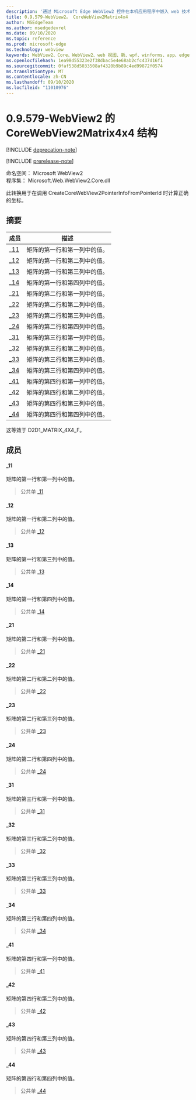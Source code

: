 ```yaml
---
description: '通过 Microsoft Edge WebView2 控件在本机应用程序中嵌入 web 技术 (HTML、CSS 和 JavaScript) '
title: 0.9.579-WebView2。 CoreWebView2Matrix4x4
author: MSEdgeTeam
ms.author: msedgedevrel
ms.date: 09/10/2020
ms.topic: reference
ms.prod: microsoft-edge
ms.technology: webview
keywords: WebView2、Core、WebView2、web 视图、新、wpf、winforms、app、edge、CoreWebView2、CoreWebView2Controller、浏览器控件、边缘 html、、浏览器控件、边缘 html、WebView2
ms.openlocfilehash: 1ea98d55323e2f38dbac5e4e68ab2cfc437d16f1
ms.sourcegitcommit: 0faf538d5033508af4320b9b89c4ed99872f0574
ms.translationtype: MT
ms.contentlocale: zh-CN
ms.lasthandoff: 09/10/2020
ms.locfileid: "11010976"
---
```

# 0.9.579-WebView2 的 CoreWebView2Matrix4x4 结构 

[!INCLUDE [deprecation-note](../../includes/deprecation-note.md)]

[!INCLUDE [prerelease-note](../../includes/prerelease-note.md)]

命名空间： Microsoft WebView2 \
程序集： Microsoft.Web.WebView2.Core.dll

此转换用于在调用 CreateCoreWebView2PointerInfoFromPointerId 时计算正确的坐标。

## 摘要

 成员                        | 描述
--------------------------------|---------------------------------------------
[_11](#_11) | 矩阵的第一行和第一列中的值。
[_12](#_12) | 矩阵的第一行和第二列中的值。
[_13](#_13) | 矩阵的第一行和第三列中的值。
[_14](#_14) | 矩阵的第一行和第四列中的值。
[_21](#_21) | 矩阵的第二行和第一列中的值。
[_22](#_22) | 矩阵的第二行和第二列中的值。
[_23](#_23) | 矩阵的第二行和第三列中的值。
[_24](#_24) | 矩阵的第二行和第四列中的值。
[_31](#_31) | 矩阵的第三行和第一列中的值。
[_32](#_32) | 矩阵的第三行和第二列中的值。
[_33](#_33) | 矩阵的第三行和第三列中的值。
[_34](#_34) | 矩阵的第三行和第四列中的值。
[_41](#_41) | 矩阵的第四行和第一列中的值。
[_42](#_42) | 矩阵的第四行和第二列中的值。
[_43](#_43) | 矩阵的第四行和第三列中的值。
[_44](#_44) | 矩阵的第四行和第四列中的值。

这等效于 D2D1_MATRIX_4X4_F。

## 成员

#### _11 

矩阵的第一行和第一列中的值。

> 公共单 [_11](#_11)

#### _12 

矩阵的第一行和第二列中的值。

> 公共单 [_12](#_12)

#### _13 

矩阵的第一行和第三列中的值。

> 公共单 [_13](#_13)

#### _14 

矩阵的第一行和第四列中的值。

> 公共单 [_14](#_14)

#### _21 

矩阵的第二行和第一列中的值。

> 公共单 [_21](#_21)

#### _22 

矩阵的第二行和第二列中的值。

> 公共单 [_22](#_22)

#### _23 

矩阵的第二行和第三列中的值。

> 公共单 [_23](#_23)

#### _24 

矩阵的第二行和第四列中的值。

> 公共单 [_24](#_24)

#### _31 

矩阵的第三行和第一列中的值。

> 公共单 [_31](#_31)

#### _32 

矩阵的第三行和第二列中的值。

> 公共单 [_32](#_32)

#### _33 

矩阵的第三行和第三列中的值。

> 公共单 [_33](#_33)

#### _34 

矩阵的第三行和第四列中的值。

> 公共单 [_34](#_34)

#### _41 

矩阵的第四行和第一列中的值。

> 公共单 [_41](#_41)

#### _42 

矩阵的第四行和第二列中的值。

> 公共单 [_42](#_42)

#### _43 

矩阵的第四行和第三列中的值。

> 公共单 [_43](#_43)

#### _44 

矩阵的第四行和第四列中的值。

> 公共单 [_44](#_44)

